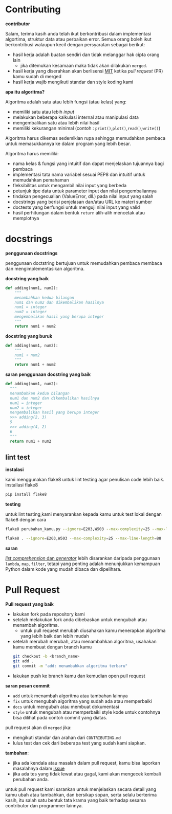 # Contributing

**contributor**

Salam, terima kasih anda telah ikut berkontribusi dalam implementasi algortima, struktur data atau perbaikan error.
Semua orang boleh ikut berkontribusi walaupun kecil dengan persyaratan sebagai berikut:

- hasil kerja adalah buatan sendiri dan tidak melanggar hak cipta orang lain
  - jika ditemukan kesamaan maka tidak akan dilakukan `merged`.
- hasil kerja yang diserahkan akan berlisensi [MIT](LICENSE) ketika *pull request* (PR) kamu sudah di merged
- hasil kerja wajib mengikuti standar dan style koding kami

**apa itu algoritma?**

Algoritma adalah satu atau lebih fungsi (atau kelas) yang:

- memiliki satu atau lebih *input*
- melakukan beberapa kalkulasi internal atau manipulasi data
- mengembalikan satu atau lebih nilai hasil
- memiliki kekurangan minimal (contoh : `print()`,`plot()`,`read()`,`write()`)

Algoritma harus dikemas sedemikian rupa sehingga memudahkan pembaca untuk memasukkannya ke dalam program yang lebih besar.

Algoritma harus memiliki:

- nama kelas & fungsi yang intuitif dan dapat menjelaskan tujuannya bagi pembaca
- implementasi tata nama variabel sesuai PEP8 dan intuitif untuk memudahkan pemahaman
- fleksibilitas untuk mengambil nilai input yang berbeda
- petunjuk tipe data untuk parameter input dan nilai pengembaliannya
- tindakan pengecualian (ValueError, dll.) pada nilai input yang salah
- docstrings yang berisi penjelasan dan/atau URL ke materi sumber
- doctests yang berfungsi untuk menguji nilai input yang valid
- hasil perhitungan dalam bentuk `return` alih-alih mencetak atau memplotnya

# docstrings

**penggunaan docstrings**

penggunaan doctstring bertujuan untuk memudahkan pembaca membaca dan mengimplementasikan algoritma.

**docstring yang baik**

```py
def adding(num1, num2):
    """
    menambahkan kedua bilangan
    num1 dan num2 dan dikembalikan hasilnya
    num1 = integer
    num2 = integer
    mengembalikan hasil yang berupa integer
    """
    return num1 + num2
```

**docstring yang buruk**

```py
def adding(num1, num2):
    """
    num1 + num2
    """
    return num1 + num2
```

**saran penggunaan docstring yang baik**
```py
def adding(num1, num2):
  """
  menambahkan kedua bilangan
  num1 dan num2 dan dikembalikan hasilnya
  num1 = integer
  num2 = integer
  mengembalikan hasil yang berupa integer
  >>> adding(2, 3)
  5
  >>> adding(4, 2)
  6
  """
  return num1 + num2
```

## lint test
**instalasi**

kami menggunakan flake8 untuk lint testing agar penulisan code lebih baik.
installasi flake8
```bash
pip install flake8
```

**testing**

untuk lint testing,kami menyarankan kepada kamu untuk test lokal dengan flake8 dengan cara
```bash
flake8 perubahan_kamu.py --ignore=E203,W503 --max-complexity=25 --max-line-length=88
```
```bash
flake8 . --ignore=E203,W503 --max-complexity=25 --max-line-length=88
```

**saran**

[*list comprehension* dan *generator*](https://docs.python.org/3/tutorial/datastructures.html#list-comprehensions) lebih disarankan daripada penggunaan `lambda`, `map`, `filter`, tetapi yang penting adalah menunjukkan kemampuan Python dalam kode yang mudah dibaca dan dipelihara.

# Pull Request

**Pull request yang baik**

- lakukan fork pada repository kami
- setelah melakukan fork anda dibebaskan untuk mengubah atau menambah algoritma.
  - untuk pull request merubah diusahakan kamu menerapkan algoritma yang lebih baik dan lebih mudah
- setelah merubah merubah, atau menambahkan algoritma, usahakan kamu membuat dengan branch kamu
  ```bash
  git checkout -b <branch_name>
  git add .
  git commit -m "add: menambahkan algoritma terbaru"
  ```
- lakukan push ke branch kamu dan kemudian open pull request

**saran pesan commit**

- `add` untuk menambah algoritma atau tambahan lainnya
- `fix` untuk mengubah algoritma yang sudah ada atau memperbaiki
- `docs` untuk mengubah atau membuat dokumentasi
- `style` untuk mengubah atau memperbaiki style kode
  untuk contohnya bisa dilihat pada contoh commit yang diatas.

pull request akan di `merged` jika:

- mengikuti standar dan arahan dari `CONTRIBUTING.md`
- lulus test dan cek dari beberapa test yang sudah kami siapkan.

**tambahan**:

- jika ada kendala atau masalah dalam pull request, kamu bisa laporkan masalahnya dalam [issue](https://github.com/bellshade/PythonAlgorithm/issues)
- jika ada tes yang tidak lewat atau gagal, kami akan mengecek kembali perubahan anda.

untuk pull request kami sarankan untuk menjelaskan secara detail yang kamu ubah atau tambahkan, dan bersikap sopan,
serta selalu berterima kasih, itu salah satu bentuk tata krama yang baik terhadap sesama contributor dan programmer lainnya.
